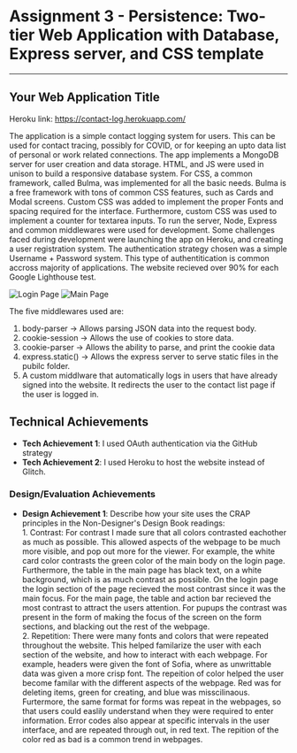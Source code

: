 Assignment 3 - Persistence: Two-tier Web Application with Database, Express server, and CSS template
===
---

## Your Web Application Title

Heroku link: https://contact-log.herokuapp.com/

The application is a simple contact logging system for users. This can be used for contact tracing, possibly for COVID, or for keeping an upto data list of personal or work related connections. The app implements a MongoDB server for user creation and data storage. HTML, and JS were used in unison to build a responsive database system. For CSS, a common framework, called Bulma, was implemented for all the basic needs. Bulma is a free framework with tons of common CSS features, such as Cards and Modal screens. Custom CSS was added to implement the proper Fonts and spacing required for the interface. Furthermore, custom CSS was used to implement a counter for textarea inputs. To run the server, Node, Express and common middlewares were used for development. Some challenges faced during development were launching the app on Heroku, and creating a user registration system. The authentication strategy chosen was a simple Username + Password system. This type of authentitication is common accross majority of applications. The website recieved over 90% for each Google Lighthouse test.

![Login Page](https://user-images.githubusercontent.com/62816869/133960311-bd836925-5e21-4af7-969c-cd6d944f8381.JPG)
![Main Page](https://user-images.githubusercontent.com/62816869/133960248-62f4ea72-c505-48d7-8157-afe96c22caac.JPG)


The five middlewares used are:
1. body-parser -> Allows parsing JSON data into the request body.
2. cookie-session -> Allows the use of cookies to store data.
3. cookie-parser -> Allows the ability to parse, and print the cookie data
4. express.static() -> Allows the express server to serve static files in the pubilc folder.
5. A custom middlware that automatically logs in users that have already signed into the website. It redirects the user to the contact list page if the user is logged in.

## Technical Achievements
- **Tech Achievement 1**: I used OAuth authentication via the GitHub strategy
- **Tech Achievement 2**: I used Heroku to host the website instead of Glitch.

### Design/Evaluation Achievements
- **Design Achievement 1**: Describe how your site uses the CRAP principles in the Non-Designer's Design Book readings:  
      1.   Contrast: For contrast I made sure that all colors contrasted eachother as much as possible. This allowed aspects of the webpage to be much more visible, and pop out             more for the viewer. For example, the white card color contrasts the green color of the main body on the login page. Furthermore, the table in the main page has                 black text, on a white background, which is as much contrast as possible. On the login page the login section of the page recieved the most contrast since it was the             main focus. For the main page, the table and action bar recieved the most contrast to attract the users attention. For pupups the contrast was present in the form of             making the focus of the screen on the form sections, and blacking out the rest of the webpage.    
      2.   Repetition: There were many fonts and colors that were repeated throughout the website. This helped familarize the user with each section of the website, and how to               interact with each webpage. For example, headers were given the font of Sofia, where as unwrittable data was given a more crisp font. The repeition of color helped               the user become familar with the different aspects of the webpage. Red was for deleting items, green for creating, and blue was misscilinaous. Furtermore, the same               format for forms was repeat in the webpages, so that users could easlily understand when they were required to enter information. Error codes also appear at specific             intervals in the user interface, and are repeated through out, in red text. The repition of the color red as bad is a common trend in webpages. 
